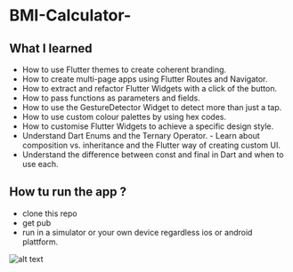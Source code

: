 # BMI-Calculator-
## What I learned  
- How to use Flutter themes to create coherent branding.  
- How to create multi-page apps using Flutter Routes and Navigator. 
- How to extract and refactor Flutter Widgets with a click of the button.  
- How to pass functions as parameters and fields. 
- How to use the GestureDetector Widget to detect more than just a tap. 
- How to use custom colour palettes by using hex codes. 
- How to customise Flutter Widgets to achieve a specific design style. 
- Understand Dart Enums and the Ternary Operator. - Learn about composition vs. inheritance and the Flutter way of creating custom UI. 
- Understand the difference between const and final in Dart and when to use each.

## How tu run the app ?
- clone this repo
- get pub
- run in a simulator or your own device regardless ios or android plattform.

![alt text](https://github.com/miuel/BMI-Calculator-/blob/main/bmi-calc-demo.gif)
